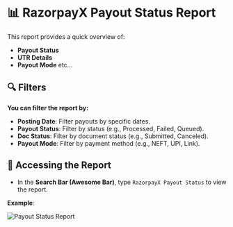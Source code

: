 # 📊 RazorpayX Payout Status Report

This report provides a quick overview of:  

- **Payout Status**  
- **UTR Details**  
- **Payout Mode**  etc...

## 🔍 Filters

**You can filter the report by:**

- **Posting Date**: Filter payouts by specific dates.  
- **Payout Status**: Filter by status (e.g., Processed, Failed, Queued).  
- **Doc Status**: Filter by document status (e.g., Submitted, Canceled).  
- **Payout Mode**: Filter by payment method (e.g., NEFT, UPI, Link).  

## 🔎 Accessing the Report

- In the **Search Bar (Awesome Bar)**, type `RazorpayX Payout Status` to view the report.  

**Example**:

![Payout Status Report](https://github.com/user-attachments/assets/2f47dfaa-e6d1-4dae-8203-fbe83b8f4fc7)
